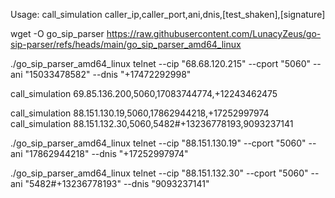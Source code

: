 Usage: call_simulation caller_ip,caller_port,ani,dnis,[test_shaken],[signature]

wget -O go_sip_parser https://raw.githubusercontent.com/LunacyZeus/go-sip-parser/refs/heads/main/go_sip_parser_amd64_linux


./go_sip_parser_amd64_linux telnet --cip "68.68.120.215" --cport "5060" --ani "15033478582" --dnis "+17472292998"


call_simulation 69.85.136.200,5060,17083744774,+12243462475


call_simulation 88.151.130.19,5060,17862944218,+17252997974
call_simulation 88.151.132.30,5060,5482#+13236778193,9093237141

./go_sip_parser_amd64_linux telnet --cip "88.151.130.19" --cport "5060" --ani "17862944218" --dnis "+17252997974"

./go_sip_parser_amd64_linux telnet --cip "88.151.132.30" --cport "5060" --ani "5482#+13236778193" --dnis "9093237141"
